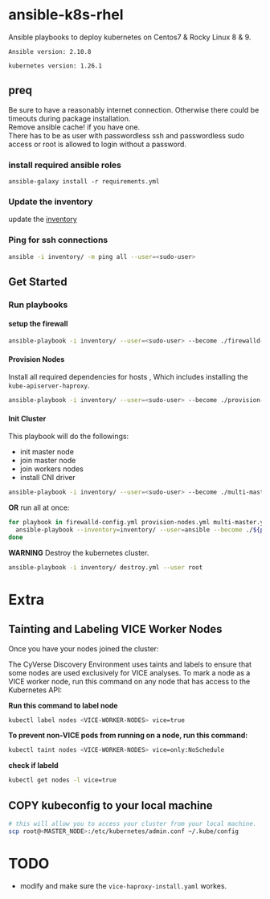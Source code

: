 # ansible-k8s-rhel
Ansible playbooks to deploy kubernetes on Centos7 & Rocky Linux 8 & 9.

`Ansible version: 2.10.8`

`kubernetes version: 1.26.1`

## preq

Be sure to have a reasonably internet connection. Otherwise there could be timeouts during package installation.  
Remove ansible cache! if you have one.  
There has to be as user with passwordless ssh and passwordless sudo access or root is allowed to login without a password.

### install required ansible roles

`ansible-galaxy install -r requirements.yml`

### Update the inventory

update the [inventory](inventory\cyverse)

### Ping for ssh connections

```bash
ansible -i inventory/ -m ping all --user=<sudo-user>
```

## Get Started

### Run playbooks

#### setup the firewall

```bash
ansible-playbook -i inventory/ --user=<sudo-user> --become ./firewalld-config.yml
```

#### Provision Nodes 
Install all required dependencies for hosts , Which includes installing the `kube-apiserver-haproxy`.

```bash
ansible-playbook -i inventory/ --user=<sudo-user> --become ./provision-nodes.yml
```

#### Init Cluster
This playbook will do the followings:
* init master node
* join master node
* join workers nodes
* install CNI driver

```bash
ansible-playbook -i inventory/ --user=<sudo-user> --become ./multi-master.yml
```

**OR** run all at once:

```bash
for playbook in firewalld-config.yml provision-nodes.yml multi-master.yml;do
  ansible-playbook --inventory=inventory/ --user=ansible --become ./${playbook}
done
```


**WARNING**
Destroy the kubernetes cluster.

```bash
ansible-playbook -i inventory/ destroy.yml --user root
```

# Extra

## Tainting and Labeling VICE Worker Nodes
Once you have your nodes joined the cluster:

The CyVerse Discovery Environment uses taints and labels to ensure that some nodes are used exclusively for VICE
analyses. To mark a node as a VICE worker node, run this command on any node that has access to the Kubernetes API:

**Run this command to label node**
```bash
kubectl label nodes <VICE-WORKER-NODES> vice=true
```

**To prevent non-VICE pods from running on a node, run this command:**
```bash
kubectl taint nodes <VICE-WORKER-NODES> vice=only:NoSchedule
```

**check if labeld**
```bash
kubectl get nodes -l vice=true
```

## COPY kubeconfig to your local machine
```bash
# this will allow you to access your cluster from your local machine.
scp root@<MASTER_NODE>:/etc/kubernetes/admin.conf ~/.kube/config
```


# TODO
* modify and make sure the `vice-haproxy-install.yaml` workes.

